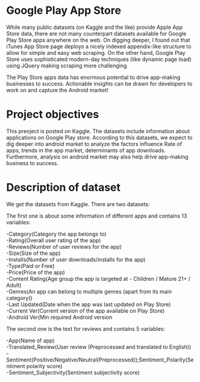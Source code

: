 # Google Play App Store
While many public datasets (on Kaggle and the like) provide Apple App Store data, there are not many counterpart datasets available for Google Play Store apps anywhere on the web. On digging deeper, I found out that iTunes App Store page deploys a nicely indexed appendix-like structure to allow for simple and easy web scraping. On the other hand, Google Play Store uses sophisticated modern-day techniques (like dynamic page load) using JQuery making scraping more challenging.

The Play Store apps data has enormous potential to drive app-making businesses to success. Actionable insights can be drawn for developers to work on and capture the Android market!

# Project objectives
This preoject is posted on Kaggle. The datasets include information about applications on Google Play store. According to this datasets, we expect to dig deeper into android market to analyze the factors influence Rate of apps, trends in the app market, determinants of app downloads. Furthermore, analysis on android market may also help drive app-making business to success.

# Description of dataset
We get the datasets from Kaggle. There are two datasets:

The first one is about some information of different apps and contains 13 variables:</br>

-Category(Category the app belongs to)</br>
-Rating(Overall user rating of the app)</br>
-Reviews(Number of user reviews for the app)</br>
-Size(Size of the app)</br>
-Installs(Number of user downloads/installs for the app)</br>
-Type(Paid or Free)</br>
-Price(Price of the app)</br>
-Content Rating(Age group the app is targeted at - Children / Mature 21+ / Adult)</br>
-Genres(An app can belong to multiple genres (apart from its main category))</br>
-Last Updated(Date when the app was last updated on Play Store)</br>
-Current Ver(Current version of the app available on Play Store)</br>
-Android Ver(Min required Android version</br>

The second one is the text for reviews and contains 5 variables:

-App(Name of app)</br>
-Translated_Review(User review (Preprocessed and translated to English))</br>
-Sentiment(Positive/Negative/Neutral(Preprocessed));Sentiment_Polarity(Sentiment polarity score)</br>
-Sentiment_Subjectivity(Sentiment subjectivity score)
